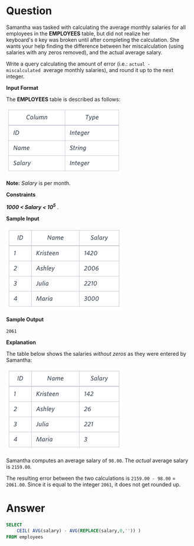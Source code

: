 # Question

Samantha was tasked with calculating the average monthly salaries for all employees in the **EMPLOYEES** table, but did not realize her keyboard's `0` key was broken until after completing the calculation. She wants your help finding the difference between her miscalculation (using salaries with any zeros removed), and the actual average salary.

Write a query calculating the amount of error (i.e.: `actual - miscalculated`  average monthly salaries), and round it up to the next integer.

**Input Format**

The **EMPLOYEES** table is described as follows:

![Untitled](../../../../image/HackerRank/The_Blunder/image_0.png)

**Note:** *Salary* is per month.

**Constraints**

***1000 < Salary < $10^5$*** .

**Sample Input**

![Untitled](../../../../image/HackerRank/The_Blunder/image_1.png)

**Sample Output**

`2061`

**Explanation**

The table below shows the salaries *without zeros* as they were entered by Samantha:

![Untitled](../../../../image/HackerRank/The_Blunder/image_2.png)

Samantha computes an average salary of `98.00`. The *actual* average salary is `2159.00`.

The resulting error between the two calculations is `2159.00 - 98.00` = `2061.00`. Since it is equal to the integer `2061`, it does not get rounded up.

# Answer

```sql
SELECT
    CEIL( AVG(salary) - AVG(REPLACE(salary,0,'')) )
FROM employees
```
